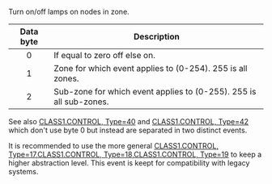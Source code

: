 Turn on/off lamps on nodes in zone.

 | Data byte | Description                                                        | 
 | :---------: | -----------                                                        | 
 | 0         | If equal to zero off else on.                                      | 
 | 1         | Zone for which event applies to (0-254). 255 is all zones.         | 
 | 2         | Sub-zone for which event applies to (0-255). 255 is all sub-zones. | 

See also [CLASS1.CONTROL, Type=40](./class1.control.md#type40) and [CLASS1.CONTROL, Type=42](./class1.control.md#type41) which don't use byte 0 but instead are separated in two distinct events.

It is recommended to use the more general [CLASS1.CONTROL, Type=17](./class1.control.md#type41),[CLASS1.CONTROL, Type=18](./class1.control.md#type18),[CLASS1.CONTROL, Type=19](./class1.control.md#type19) to keep a higher abstraction level. This event is keept for compatibility with legacy systems.
